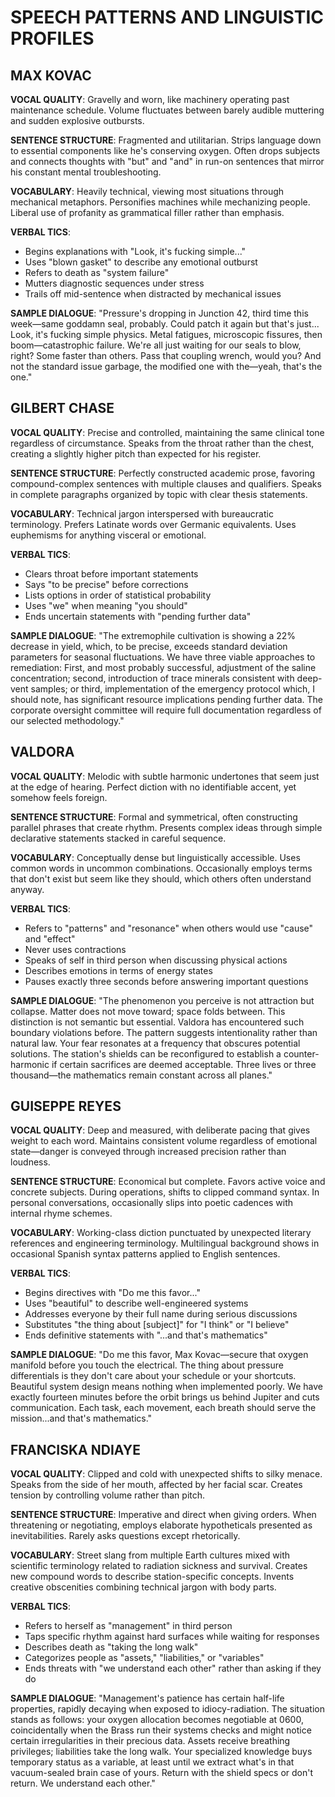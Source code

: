 # SPEECH PATTERNS AND LINGUISTIC PROFILES

## MAX KOVAC
**VOCAL QUALITY**: Gravelly and worn, like machinery operating past maintenance schedule. Volume fluctuates between barely audible muttering and sudden explosive outbursts.

**SENTENCE STRUCTURE**: Fragmented and utilitarian. Strips language down to essential components like he's conserving oxygen. Often drops subjects and connects thoughts with "but" and "and" in run-on sentences that mirror his constant mental troubleshooting.

**VOCABULARY**: Heavily technical, viewing most situations through mechanical metaphors. Personifies machines while mechanizing people. Liberal use of profanity as grammatical filler rather than emphasis.

**VERBAL TICS**:
- Begins explanations with "Look, it's fucking simple..."
- Uses "blown gasket" to describe any emotional outburst
- Refers to death as "system failure"
- Mutters diagnostic sequences under stress
- Trails off mid-sentence when distracted by mechanical issues

**SAMPLE DIALOGUE**:
"Pressure's dropping in Junction 42, third time this week—same goddamn seal, probably. Could patch it again but that's just... Look, it's fucking simple physics. Metal fatigues, microscopic fissures, then boom—catastrophic failure. We're all just waiting for our seals to blow, right? Some faster than others. Pass that coupling wrench, would you? And not the standard issue garbage, the modified one with the—yeah, that's the one."

## GILBERT CHASE
**VOCAL QUALITY**: Precise and controlled, maintaining the same clinical tone regardless of circumstance. Speaks from the throat rather than the chest, creating a slightly higher pitch than expected for his register.

**SENTENCE STRUCTURE**: Perfectly constructed academic prose, favoring compound-complex sentences with multiple clauses and qualifiers. Speaks in complete paragraphs organized by topic with clear thesis statements.

**VOCABULARY**: Technical jargon interspersed with bureaucratic terminology. Prefers Latinate words over Germanic equivalents. Uses euphemisms for anything visceral or emotional.

**VERBAL TICS**:
- Clears throat before important statements
- Says "to be precise" before corrections
- Lists options in order of statistical probability
- Uses "we" when meaning "you should"
- Ends uncertain statements with "pending further data"

**SAMPLE DIALOGUE**:
"The extremophile cultivation is showing a 22% decrease in yield, which, to be precise, exceeds standard deviation parameters for seasonal fluctuations. We have three viable approaches to remediation: First, and most probably successful, adjustment of the saline concentration; second, introduction of trace minerals consistent with deep-vent samples; or third, implementation of the emergency protocol which, I should note, has significant resource implications pending further data. The corporate oversight committee will require full documentation regardless of our selected methodology."

## VALDORA
**VOCAL QUALITY**: Melodic with subtle harmonic undertones that seem just at the edge of hearing. Perfect diction with no identifiable accent, yet somehow feels foreign.

**SENTENCE STRUCTURE**: Formal and symmetrical, often constructing parallel phrases that create rhythm. Presents complex ideas through simple declarative statements stacked in careful sequence.

**VOCABULARY**: Conceptually dense but linguistically accessible. Uses common words in uncommon combinations. Occasionally employs terms that don't exist but seem like they should, which others often understand anyway.

**VERBAL TICS**:
- Refers to "patterns" and "resonance" when others would use "cause" and "effect"
- Never uses contractions
- Speaks of self in third person when discussing physical actions
- Describes emotions in terms of energy states
- Pauses exactly three seconds before answering important questions

**SAMPLE DIALOGUE**:
"The phenomenon you perceive is not attraction but collapse. Matter does not move toward; space folds between. This distinction is not semantic but essential. Valdora has encountered such boundary violations before. The pattern suggests intentionality rather than natural law. Your fear resonates at a frequency that obscures potential solutions. The station's shields can be reconfigured to establish a counter-harmonic if certain sacrifices are deemed acceptable. Three lives or three thousand—the mathematics remain constant across all planes."

## GUISEPPE REYES
**VOCAL QUALITY**: Deep and measured, with deliberate pacing that gives weight to each word. Maintains consistent volume regardless of emotional state—danger is conveyed through increased precision rather than loudness.

**SENTENCE STRUCTURE**: Economical but complete. Favors active voice and concrete subjects. During operations, shifts to clipped command syntax. In personal conversations, occasionally slips into poetic cadences with internal rhyme schemes.

**VOCABULARY**: Working-class diction punctuated by unexpected literary references and engineering terminology. Multilingual background shows in occasional Spanish syntax patterns applied to English sentences.

**VERBAL TICS**:
- Begins directives with "Do me this favor..."
- Uses "beautiful" to describe well-engineered systems
- Addresses everyone by their full name during serious discussions
- Substitutes "the thing about [subject]" for "I think" or "I believe"
- Ends definitive statements with "...and that's mathematics"

**SAMPLE DIALOGUE**:
"Do me this favor, Max Kovac—secure that oxygen manifold before you touch the electrical. The thing about pressure differentials is they don't care about your schedule or your shortcuts. Beautiful system design means nothing when implemented poorly. We have exactly fourteen minutes before the orbit brings us behind Jupiter and cuts communication. Each task, each movement, each breath should serve the mission...and that's mathematics."

## FRANCISKA NDIAYE
**VOCAL QUALITY**: Clipped and cold with unexpected shifts to silky menace. Speaks from the side of her mouth, affected by her facial scar. Creates tension by controlling volume rather than pitch.

**SENTENCE STRUCTURE**: Imperative and direct when giving orders. When threatening or negotiating, employs elaborate hypotheticals presented as inevitabilities. Rarely asks questions except rhetorically.

**VOCABULARY**: Street slang from multiple Earth cultures mixed with scientific terminology related to radiation sickness and survival. Creates new compound words to describe station-specific concepts. Invents creative obscenities combining technical jargon with body parts.

**VERBAL TICS**:
- Refers to herself as "management" in third person
- Taps specific rhythm against hard surfaces while waiting for responses
- Describes death as "taking the long walk"
- Categorizes people as "assets," "liabilities," or "variables"
- Ends threats with "we understand each other" rather than asking if they do

**SAMPLE DIALOGUE**:
"Management's patience has certain half-life properties, rapidly decaying when exposed to idiocy-radiation. The situation stands as follows: your oxygen allocation becomes negotiable at 0600, coincidentally when the Brass run their systems checks and might notice certain irregularities in their precious data. Assets receive breathing privileges; liabilities take the long walk. Your specialized knowledge buys temporary status as a variable, at least until we extract what's in that vacuum-sealed brain case of yours. Return with the shield specs or don't return. We understand each other."
